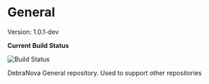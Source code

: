 General
=======

Version: 1.0.1-dev

**Current Build Status**

![Build Status](http://ci.debranova.org/build-status/image/1)

DebraNova General repository. Used to support other repositories
